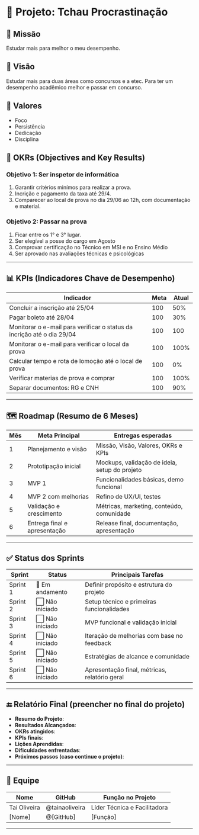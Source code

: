 # 🌟 Projeto: Tchau Procrastinação

## 🧭 Missão
Estudar mais para melhor o meu desempenho.

## 🔭 Visão
Estudar mais para duas áreas como concursos e a etec. Para ter um desempenho acadêmico melhor e passar em concurso.

## 🧱 Valores
- Foco
- Persistência 
- Dedicação
- Disciplina
  
## 🎯 OKRs (Objectives and Key Results)

### Objetivo 1: Ser inspetor de informática
1. Garantir critérios minímos para realizar a prova.
2. Incrição e pagamento da taxa até 29/4.
3. Comparecer ao local de prova no dia 29/06 ao 12h, com documentação e material.

### Objetivo 2: Passar na prova
1. Ficar entre os 1° e 3° lugar.
2. Ser elegível a posse do cargo em Agosto
3. Comprovar certificação no Técnico em MSI e no Ensino Médio
4. Ser aprovado nas avaliações técnicas e psicológicas
----------


## 📊 KPIs (Indicadores Chave de Desempenho)

| Indicador                                                                    | Meta          | Atual  |
|------------------------------------------------------------------------------|---------------|--------|
| Concluir a inscrição até 25/04                                               | 100           | 50%    |
| Pagar boleto até 28/04                                                       | 100           | 30%    |
| Monitorar o e-mail para verificar o status da incrição até o dia 29/04       | 100           | 100    |
| Monitorar o e-mail para verificar o local da prova                           | 100           | 100%   |
| Calcular  tempo e rota de lomoção até o local de prova                       | 100           | 0%     |
| Verificar materias de prova e comprar                                        | 100           | 100%   |
| Separar documentos: RG e CNH                                                 | 100           | 90%    |





---

## 🗺️ Roadmap (Resumo de 6 Meses)

| Mês | Meta Principal                         | Entregas esperadas                             |
|-----|-----------------------------------------|------------------------------------------------|
| 1   | Planejamento e visão                    | Missão, Visão, Valores, OKRs e KPIs            |
| 2   | Prototipação inicial                    | Mockups, validação de ideia, setup do projeto  |
| 3   | MVP 1                                   | Funcionalidades básicas, demo funcional        |
| 4   | MVP 2 com melhorias                     | Refino de UX/UI, testes                        |
| 5   | Validação e crescimento                 | Métricas, marketing, conteúdo, comunidade      |
| 6   | Entrega final e apresentação            | Release final, documentação, apresentação      |

---

## ✅ Status dos Sprints

| Sprint | Status | Principais Tarefas                                  |
|--------|--------|------------------------------------------------------|
| Sprint 1 | 🔄 Em andamento | Definir propósito e estrutura do projeto         |
| Sprint 2 | ⬜️ Não iniciado | Setup técnico e primeiras funcionalidades        |
| Sprint 3 | ⬜️ Não iniciado | MVP funcional e validação inicial               |
| Sprint 4 | ⬜️ Não iniciado | Iteração de melhorias com base no feedback      |
| Sprint 5 | ⬜️ Não iniciado | Estratégias de alcance e comunidade             |
| Sprint 6 | ⬜️ Não iniciado | Apresentação final, métricas, relatório geral   |

---

## 🔚 Relatório Final (preencher no final do projeto)

- **Resumo do Projeto**:
- **Resultados Alcançados**:
- **OKRs atingidos**:
- **KPIs finais**:
- **Lições Aprendidas**:
- **Dificuldades enfrentadas**:
- **Próximos passos (caso continue o projeto)**:

---

## 👥 Equipe

| Nome | GitHub | Função no Projeto |
|------|--------|--------------------|
| Tai Oliveira | @tainaoliveira | Líder Técnica e Facilitadora |
| [Nome] | @[GitHub] | [Função] |


---
